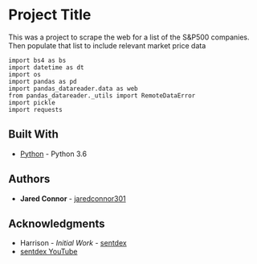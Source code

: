 # Project Title

This was a project to scrape the web for a list of the S&P500 companies. Then populate that list to include relevant market price data

```
import bs4 as bs
import datetime as dt
import os
import pandas as pd
import pandas_datareader.data as web
from pandas_datareader._utils import RemoteDataError
import pickle
import requests
```

## Built With

* [Python](https://docs.python.org/3/) - Python 3.6

## Authors

* **Jared Connor** - [jaredconnor301](https://github.com/jaredconnor301)

## Acknowledgments

* Harrison - *Initial Work* - [sentdex](https://github.com/Sentdex)
* [sentdex YouTube](YouTube.com/Sentdex)
